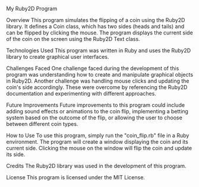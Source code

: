 My Ruby2D Program

Overview
This program simulates the flipping of a coin using the Ruby2D library. It defines a Coin class, which has two sides (heads and tails) and can be flipped by clicking the mouse. The program displays the current side of the coin on the screen using the Ruby2D Text class.

Technologies Used
This program was written in Ruby and uses the Ruby2D library to create graphical user interfaces.

Challenges Faced
One challenge faced during the development of this program was understanding how to create and manipulate graphical objects in Ruby2D. Another challenge was handling mouse clicks and updating the coin's side accordingly. These were overcome by referencing the Ruby2D documentation and experimenting with different approaches.

Future Improvements
Future improvements to this program could include adding sound effects or animations to the coin flip, implementing a betting system based on the outcome of the flip, or allowing the user to choose between different coin types.

How to Use
To use this program, simply run the "coin_flip.rb" file in a Ruby environment. The program will create a window displaying the coin and its current side. Clicking the mouse on the window will flip the coin and update its side.

Credits
The Ruby2D library was used in the development of this program.

License
This program is licensed under the MIT License.
